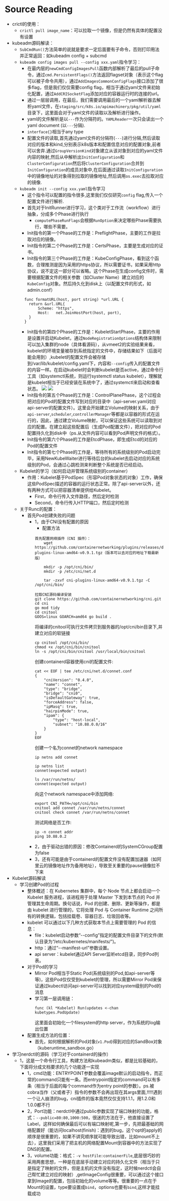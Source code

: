 # Source Reading

-   crictl的使用：
    -   `crictl pull image_name`：可以拉取一个镜像，但是仍然有具体的配置没有设置
-   kubeadm源码解读：
    -   `SubCmdRun()`方法简单的说就是要求一定后面要有子命令，否则打印用法并正常返回：如kubeadm config + subcmd
    -   `kubeadm config images pull --config xxx.yaml`指令学习：
        -   在最内层的`newCmdConfigImagesPull`函数内部解析了最后的pull子命令，通过`cmd.PersistentFlags()`方法返回flagset对象（表示这个flag可以被子命令共用），通过`AddImagesCommonConfigFlags`接口添加了很多flag，但是我们仅仅需要config flag，相当于通过yaml文件来初始化配置，通过`AddCRISocketFlag`添加对应的容器运行时的连接的url。
        -   通过一层层调用，在最后，我们需要调用最后的一个yaml解析器去解析yaml文件，在`staging/src/k8s.io/apimachinery/pkg/util/yaml`目录下，这里面会对于yaml文件的读取以及解析进行操作。
        -   yaml的文件解析是以`---`作为分隔符的。`YAMLReader`一次只会读出一个yaml document (以`---`分隔).
        -   `interface{}`相当于any type
        -   配置文件的读取,首先通过yaml文件的分隔符(`---`)进行分隔,然后读取对应的版本和kind,分别表示k8s版本和配置信息对应的配置对象,前者可以舍弃.通过`GroupVersionKind`对象建立从该对象到对应的yaml文件内容的映射,然后从中解析出`InitConfiguration`和`ClusterConfiguration`然后将`ClusterConfiguration`合并到`InitConfiguration`的成员对象中,在后面通过读取`InitConfiguration`中的镜像地址的对象得到拉取的镜像地址,然后调用`os.exec`去拉取对应的镜像.
    -   `kubeadm init --config xxx.yaml`指令学习
        -   这个指令可以配置的指令很多,这里我们仅仅研究`config` flag,传入一个配置文件进行解析.
        -   首先对于InitRunner进行学习，这个类对于工作流（workflow）进行抽象，分成多个Phase进行执行
            -   `computePhaseRunFlags`会根据`RunOption`来决定哪些Phase需要执行，哪些不需要。
        - Init指令的第一个Phase的工作是：PreflightPhase，主要的工作是拉取对应的镜像。
        - Init指令的第二个Phase的工作是：CertsPhase，主要是生成对应的证书。
        - Init指令的第三个Phase的工作是：KubeConfigPhase，看到这个函数，合理推测是因为采用的https协议，所以需要证书，如果采用http协议，说不定这一部分可以省略。这个Phase在生成config文件时，需要根据配置文件的相关参数（如Cluster Name）建立对应的`KubeConfig`对象。然后持久化到disk上（以配置文件的形式，如admin.conf）
        ```
          func formatURL(host, port string) *url.URL {
          	return &url.URL{
          		Scheme: "https",
          		Host:   net.JoinHostPort(host, port),
          	}
          }
        ```
        - Init指令的第四个Phase的工作是：KubeletStartPhase，主要的作用是设置并启动Kubelet，通过`NodeRegistrationOptions`结构体来限制可以加入集群的node（具体看源码），从vmeet2的实验结果来看，kubelet的环境变量被存到系统指定的文件中，存储结果如下（后面可能会用到）,kubelet的配置文件会被存储到/var/lib/kubelet/config.yaml下，内容和`--config`传入的配置文件的内容一样。在启动kubelet时会判断kubelet是否active，通过命令行工具（如systemctl系统，则运行systemctl status kubelet），理解就是kubelet相当于已经安装在系统中了，通过systemctl来启动和查看状态。
        ![](output.png "")
        ![](kubeletenv.png "")
        - Init指令的第五个Phase的工作是：ControlPlanePhase，这个过程会把对应的Pod的配置文件写到对应的目录中（api-server.yaml对应api-server的配置文件）。这里会开始建立Volume的映射关系，由于`api-server`,`scheduler`,`controllerManager`等都是以容器的形式在运行的，因此，通过建立Volume映射，可以保证这些系统可以读取到对应的配置。在建立起这些配置后（生成Pod配置文件），把对应的Pod配置持久化到disk中（ps.从文件内容可以看到Pod声明文件的格式）。
        - Init指令的第六个Phase的工作是EtcdPhase，即生成Etcd的对应的Pod的配置文件
        - Init指令的第七个Phase的工作是，等待所有的系统级别的Pod启动完毕，采用NewKubeWaiter进行等待后台的kubelet去启动对应的系统级别的Pod，会通过心跳检测来判断整个系统是否已经启动。
    -   Kubelet的学习（如何启动并管理系统级别的container）
        -   作用：Kubelet基于PodSpec（形容Pod对象状态的对象）工作，确保这些PodSpec描述的容器的运行状态正常。除了api-server以外，还有两种方式可以把容器清单提供给Kubelet。
            -   First，命令行传入文件路径，然后定时检测
            -   Second，命令行传入HTTP端口，然后定时检测
    -   关于Runc的配置：
        -   首先Pod创建失败的问题
            -   1，由于CNI没有配置的原因
                -   配置方法
                ```
                首先配置网络插件（CNI 插件）：
                    wget https://github.com/containernetworking/plugins/releases/download/v0.9.1/cni-plugins-linux-amd64-v0.9.1.tgz（版本可以去对应的地址下载最新版）

                    mkdir -p /opt/cni/bin/
                    mkdir -p /etc/cni/net.d

                    tar -zxvf cni-plugins-linux-amd64-v0.9.1.tgz -C /opt/cni/bin/
                ```
                ```
                拉取CNI源码编译安装
                git clone https://github.com/containernetworking/cni.git
                cd cni
                go mod tidy
                cd cnitool
                GOOS=linux GOARCH=amd64 go build .
                ```
                将编译的cnitool可执行文件拷贝到服务器的/opt/cni/bin目录下,并建立对应的软链接
                ```
                cp cnitool /opt/cni/bin/
                chmod +x /opt/cni/bin/cnitool
                ln -s /opt/cni/bin/cnitool /usr/local/bin/cnitool
                ```
                创建containerd容器使用cni的配置文件:
                ```
                cat << EOF | tee /etc/cni/net.d/connet.conf
                {
                    "cniVersion": "0.4.0",
                    "name": "connet",
                    "type": "bridge",
                    "bridge": "cni0",
                    "isDefaultGateway": true,
                    "forceAddress": false,
                    "ipMasq": true,
                    "hairpinMode": true,
                    "ipam": {
                        "type": "host-local",
                        "subnet": "10.88.0.0/16"
                    }
                }
                EOF
                ```
                创建一个名为connet的network namespace
                ```
                ip netns add connet

                ip netns list
                connet(expected output)

                ls /var/run/netns/
                connet(expected output)
                ```
                向这个network namespace中添加网络:
                ```
                export CNI_PATH=/opt/cni/bin
                cnitool add connet /var/run/netns/connet
                cnitool check connet /var/run/netns/connet
                ```
                测试网络是否工作:
                ```
                ip -n connet addr
                ping 10.88.0.2
                ```
            -   2，由于驱动出错的原因：修改Containerd的SystemCGroup配置为false
            -   3，还有可能是由于containerd的配置文件没有配置加速器（如阿里云的镜像地址作为备用地址），导致至关重要的pause镜像拉不下来
-   Kubelet源码解读
    -   学习创建Pod的过程
        -   整体概述：在 Kubernetes 集群中，每个 Node 节点上都会启动一个 Kubelet 服务进程，该进程用于处理 Master 下发到本节点的 Pod 并管理其生命周期。换句话说，Pod 的创建、删除、更新等操作，都是由 kubelet 进行管理的，它将处理 Pod 与 Container Runtime 之间所有的转换逻辑，包括挂载卷、容器日志、垃圾回收等。
        -   kubelet 可以通过以下几种方式获取本节点上需要管理的 Pod 的信息：
            -   file：kubelet启动参数“--config”指定的配置文件目录下的文件(默认目录为“/etc/kubernetes/manifests/”)。
            -   http：通过“--manifest-url”参数设置。
            -   api server：kubelet通过API Server监听etcd目录，同步Pod列表。
        -   对于Pod的学习
            -   Mirror Pod相当于Static Pod(系统级别的Pod,如api-server等等)，这些Pod仅仅受到kubelet的管理，所以需要Mirror Pod来保证通过kubectl访问api-server可以找到对应system级别的Pod的消息
            -   学习第一层调用链：
                ```
                func (kl *Kubelet) Run(updates <-chan kubetypes.PodUpdate)
                ```
                这里面会初始化一个filesystem的http server，作为系统的log输出位置
        -   配置生成方法的位置：
            -   首先，如何根据解析的Pod对象(`v1.Pod`)得到对应的SandBox对象（kuberuntime_sandbox.go）
-   学习nerdctl的源码（学习对于containerd的操作）
    -   1，这是一个命令行工具，构建方法和kubeadm类似，都是比较基础的，下面将分成文档要求的几个功能逐一实现
        -   1，cmd功能：ENTRYPOINT参数会覆盖image默认的启动指令，而正常的command只能有一条。而entrypoint指定的command可以有多条（相当于后面的每个command作为entry point的参数）。ps.被cobra当作（父或者子）指令的参数不会再出现在其args里面,!!!!!遇到一个让人崩溃的bug，cni插件的版本竟然仅仅支持1.1.1，用1.2.0和1.0.0都不行
        -   2，Port功能：nerdctl中通过public参数实现了端口映射的功能，格式：`--public=80:80,1000:500`，很迷的方法在于，他直接设置了Label，这样如何确保最后可以有端口映射呢,第一步，先把最基础的网络配置好（能访问localhost(finish)：遇到的bug，这个opt的apply的顺序是很重要的，如果不讲究顺序就可能导致出错，比如mount不上去），这里我们采用了把主机的网络配置Mount到容器中的方法实现了DNS的配置。
        -   3，volume功能：格式：`-v hostFile:containerFile`,底层很巧妙的采用两套思想，一种是在底层手动建立对应的持久化文件（相当于只是指定了映射的文件，但是主机的文件没有指定，这时候nerdctl会自己帮忙建立对应的映射）,getImageConfig很重要，可以通过这个接口拿到Image的配置，包括初始化的volume等等。很重要的一点在于Mount的设置，type要设置成`bind`，options也要有`bind`,这样才能挂载成功
    ```